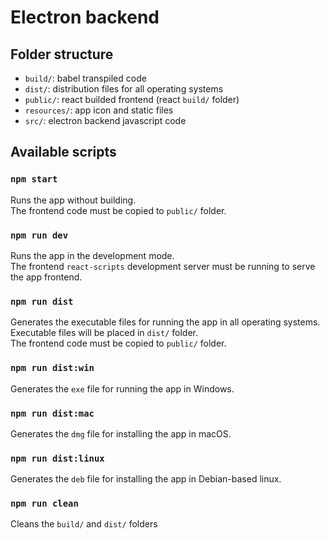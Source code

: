 

# Electron backend


## Folder structure

* `build/`: babel transpiled code
* `dist/`: distribution files for all operating systems
* `public/`: react builded frontend (react `build/` folder)
* `resources/`: app icon and static files
* `src/`: electron backend javascript code

## Available scripts

### `npm start`

Runs the app without building.<br>
The frontend code must be copied to `public/` folder.


### `npm run dev`

Runs the app in the development mode.<br>
The frontend `react-scripts` development server must be running to serve the app frontend. 


### `npm run dist`

Generates the executable files for running the app in all operating systems.<br>
Executable files will be placed in `dist/` folder.<br>
The frontend code must be copied to `public/` folder.


### `npm run dist:win`

Generates the `exe` file for running the app in Windows.


### `npm run dist:mac`

Generates the `dmg` file for installing the app in macOS.


### `npm run dist:linux`

Generates the `deb` file for installing the app in Debian-based linux.


### `npm run clean`

Cleans the `build/` and `dist/` folders
